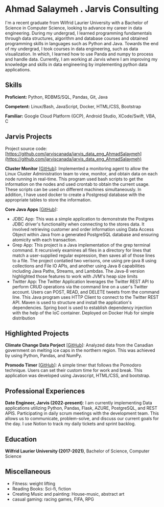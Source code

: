 # Ahmad Salaymeh . Jarvis Consulting

I'm a recent graduate from Wilfrid Laurier University with a Bachelor of Science in Computer Science, looking to advance my career in data engineering. During my undergrad, I learned programming fundamentals through data structures, algorithm and database courses and obtained programming skills in languages such as Python and Java. Towards the end of my undergrad, I took courses in data engineering, such as data visualization. In which, I learned how to use Panda and numpy to process and handle data. Currently, I am working at Jarvis where I am improving my knowledge and skills in data engineering by implementing python data applications.

## Skills

**Proficient:** Python, RDBMS/SQL, Pandas, Git, Java

**Competent:** Linux/Bash, JavaScript, Docker, HTML/CSS, Bootstrap

**Familiar:** Google Cloud Platform (GCP), Android Studio, XCode/Swift, VBA, C

## Jarvis Projects

Project source code: [https://github.com/jarviscanada/jarvis_data_eng_AhmadSalaymeh](https://github.com/jarviscanada/jarvis_data_eng_AhmadSalaymeh)


**Cluster Monitor** [[GitHub](https://github.com/jarviscanada/jarvis_data_eng_AhmadSalaymeh/tree/master/linux_sql)]: Implemented a monitoring agent to allow the Linux Cluster Administration team to view, monitor, and obtain data on each node running in real-time. This program used bash scripts to get the information on the nodes and used crontab to obtain the current usage. These scripts can be used on different machines simultaneously. In addition, I have used docker to create a Postgresql database  with the appropriate tables to store the information.

**Core Java Apps** [[GitHub](https://github.com/jarviscanada/jarvis_data_eng_AhmadSalaymeh/tree/master/core_java)]:
      
  - JDBC App: This was a simple application to demonstrate the Postgres JDBC driver's functionality when connecting to the stores data. It involved retrieving customer and order information using Data Access Object within Java from a generated PostgreSQL database and ensuring atomicity with each transaction.
  - Grep App: This project is a Java implementation of the grep terminal command. It recursively examines all files in a directory for lines that match a user-supplied regular expression, then saves all of those lines to a file. The project contatied two verisons, one using pre-java 8 using collections and File IO APIs, and another using Java 8 capabilities including Java Paths, Streams, and Lambdas. The Java-8 version highlighted those features to work with JVM's heap size limits
  - Twitter App: The Twitter Application leverages the Twitter REST API to perform CRUD operations via the command line on a user's Twitter account. Users can POST, READ, and DELETE tweets from the command line. This Java program uses HTTP Client to connect to the Twitter REST API. Maven is used to structure and install the application's dependencies. Spring boot is used to establish dependency injection with the help of the IoC container. Deployed on Docker Hub for simple distribution


## Highlighted Projects
**Climate Change Data Porject** [[GitHub](https://github.com/salaymeh/CP321-project/blob/main/cp321_project_ice.ipynb)]: Analyzed data from the Canadian government on melting ice caps in the northern region. This was achieved by using Python, Pandas, and NumPy.

**Promodo Timer** [[GitHub](https://salaymeh.github.io/pomodor-timer/)]: A simple timer that follows the Pomodoro technique. Users can set their custom time for work and break. This application was developed using Javascript, HTML/CSS, and bootstrap.


## Professional Experiences

**Date Engineer, Jarvis (2022-present)**: I am currently implementing Data applications utilizing Python, Pandas, Flask, AZURE, PostgreSQL, and REST APIS. Participating in daily scrum meetings with the development team. This allows us to communicate, problem-solve, and discuss our current goals for the day. I use Notion to track my daily tickets and sprint backlog.


## Education
**Wilfrid Laurier University (2017-2021)**, Bachelor of Science, Computer Science


## Miscellaneous
- Fitness: weight lifting
- Reading Books: Sci-fi, fiction
- Creating Music and painting: House-music, abstract art
- casual gaming: racing games, FIFA, RPG